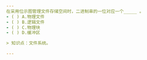 ```yaml
---
在采用位示图管理文件存储空间时，二进制串的一位对应一个_____ 。
- ( ) A.物理文件 
- ( ) B.逻辑文件 
- ( ) C.物理块 
- ( ) D.缓冲区

> 知识点：文件系统。

---
```

